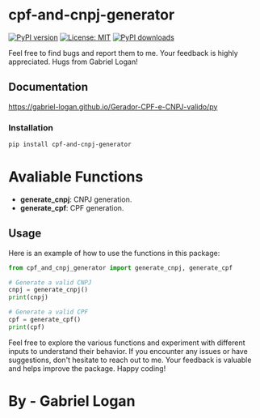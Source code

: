 # cpf-and-cnpj-generator

[![PyPI version](https://badge.fury.io/py/cpf-and-cnpj-generator.svg)](https://badge.fury.io/py/cpf-and-cnpj-generator)
[![License: MIT](https://img.shields.io/badge/License-MIT-yellow.svg)](https://opensource.org/licenses/MIT)
[![PyPI downloads](https://img.shields.io/pypi/dm/cpf-and-cnpj-generator.svg?style=flat-square)](https://pypistats.org/packages/cpf-and-cnpj-generator)

Feel free to find bugs and report them to me. Your feedback is highly appreciated. Hugs from Gabriel Logan!

## Documentation

https://gabriel-logan.github.io/Gerador-CPF-e-CNPJ-valido/py

### Installation

```bash
pip install cpf-and-cnpj-generator
```

# Avaliable Functions

- **generate_cnpj**: CNPJ generation.
- **generate_cpf**: CPF generation.

## Usage

Here is an example of how to use the functions in this package:

```python
from cpf_and_cnpj_generator import generate_cnpj, generate_cpf
```

```python
# Generate a valid CNPJ
cnpj = generate_cnpj()
print(cnpj)

# Generate a valid CPF
cpf = generate_cpf()
print(cpf)
```

Feel free to explore the various functions and experiment with different inputs to understand their behavior. If you encounter any issues or have suggestions, don't hesitate to reach out to me. Your feedback is valuable and helps improve the package. Happy coding!

# By - Gabriel Logan
